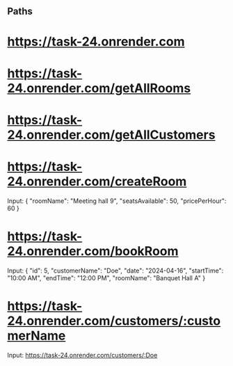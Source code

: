## Paths

# https://task-24.onrender.com

# https://task-24.onrender.com/getAllRooms

# https://task-24.onrender.com/getAllCustomers

# https://task-24.onrender.com/createRoom

Input:
  {
    "roomName": "Meeting hall 9",
    "seatsAvailable": 50,
    "pricePerHour": 60
  }

# https://task-24.onrender.com/bookRoom

Input:
  {
    "id": 5,
    "customerName": "Doe",
    "date": "2024-04-16",
    "startTime": "10:00 AM",
    "endTime": "12:00 PM",
    "roomName": "Banquet Hall A"
  }

# https://task-24.onrender.com/customers/:customerName

Input:
   https://task-24.onrender.com/customers/:Doe

